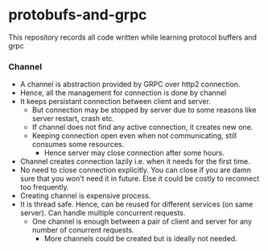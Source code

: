 # protobufs-and-grpc
This repository records all code written while learning protocol buffers and grpc


### Channel
- A channel is abstraction provided by GRPC over http2 connection.
- Hence, all the management for connection is done by channel
- It keeps persistant connection between client and server.
  - But connection may be stopped by server due to some reasons like server restart, crash etc.
  - If channel does not find any active connection, it creates new one.
  - Keeping connection open even when not communicating, still consumes some resources.
    - Hence server may close connection after some hours.
- Channel creates connection lazily i.e. when it needs for the first time.
- No need to close connection explicitly. You can close if you are damn sure that you won't need it in future. Else it could be costly to reconnect too frequently.
- Creating channel is expensive process.
- It is thread safe. Hence, can be reused for different services (on same server). Can handle multiple concurrent requests.
  - One channel is enough between a pair of client and server for any number of conurrent requests.
    - More channels could be created but is ideally not needed.
